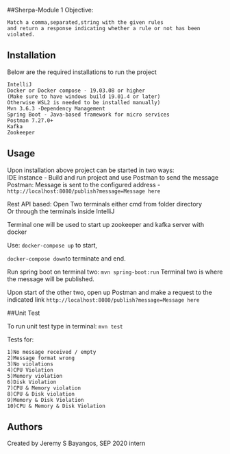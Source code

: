 ##Sherpa-Module 1 
Objective: 
```
Match a comma,separated,string with the given rules
and return a response indicating whether a rule or not has been violated.
```
## Installation

Below are the required installations to run the project

```
IntelliJ
Docker or Docker compose - 19.03.08 or higher 
(Make sure to have windows build 19.01.4 or later)
Otherwise WSL2 is needed to be installed manually)
Mvn 3.6.3 -Dependency Management
Spring Boot - Java-based framework for micro services
Postman 7.27.0+
Kafka
Zookeeper
```

## Usage


Upon installation above project can be started in two ways:    
IDE instance - Build and run project and use Postman to send the message
Postman: Message is sent to the configured address - 
``http://localhost:8080/publish?message=Message here``


Rest API based:
Open Two terminals either cmd from folder directory   
Or through the terminals inside IntelliJ

Terminal one will be used to start up zookeeper and kafka server with docker

Use: ``docker-compose up`` to start,

``docker-compose down``to terminate and end.
 
Run spring boot on terminal two: ``mvn spring-boot:run``
Terminal two is where the message will be published.

Upon start of the other two, open up Postman and make a request to the indicated link
``http://localhost:8080/publish?message=Message here``

##Unit Test

To run unit test type in terminal: ``mvn test``

Tests for:
````
1)No message received / empty
2)Message format wrong
3)No violations
4)CPU Violation
5)Memory violation
6)Disk Violation
7)CPU & Memory violation
8)CPU & Disk violation
9)Memory & Disk Violation
10)CPU & Memory & Disk Violation

````
## Authors
Created by Jeremy S Bayangos, SEP 2020 intern
